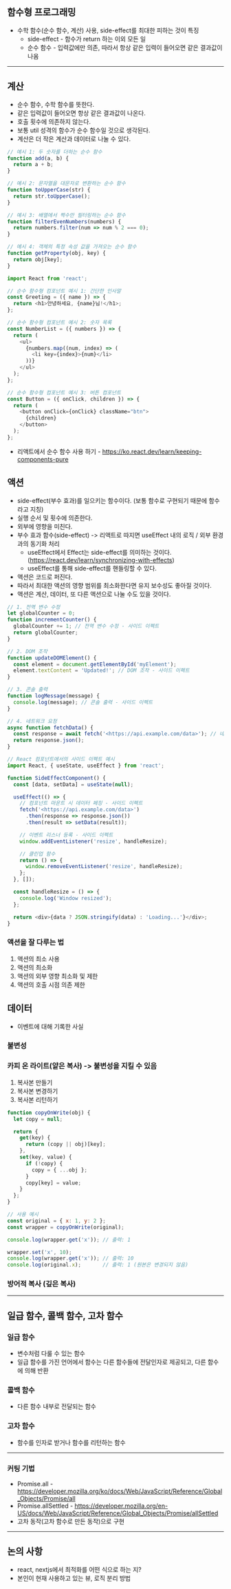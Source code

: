## 함수형 프로그래밍

- 수학 함수(순수 함수, 계산) 사용, side-effect를 최대한 피하는 것이 특징
    - side-effect - 함수가 return 하는 이외 모든 일
    - 순수 함수 - 입력값에만 의존, 따라서 항상 같은 입력이 들어오면 같은 결과값이 나옴

---

## 계산

- 순수 함수, 수학 함수를 뜻한다.
- 같은 입력값이 들어오면 항상 같은 결과값이 나온다.
- 호출 횟수에 의존하지 않는다.
- 보통 util 성격의 함수가 순수 함수일 것으로 생각된다.
- 계산은 더 작은 계산과 데이터로 나눌 수 있다.

```js
// 예시 1: 두 숫자를 더하는 순수 함수
function add(a, b) {
  return a + b;
}

// 예시 2: 문자열을 대문자로 변환하는 순수 함수
function toUpperCase(str) {
  return str.toUpperCase();
}

// 예시 3: 배열에서 짝수만 필터링하는 순수 함수
function filterEvenNumbers(numbers) {
  return numbers.filter(num => num % 2 === 0);
}

// 예시 4: 객체의 특정 속성 값을 가져오는 순수 함수
function getProperty(obj, key) {
  return obj[key];
}

```

```js
import React from 'react';

// 순수 함수형 컴포넌트 예시 1: 간단한 인사말
const Greeting = ({ name }) => {
  return <h1>안녕하세요, {name}님!</h1>;
};

// 순수 함수형 컴포넌트 예시 2: 숫자 목록
const NumberList = ({ numbers }) => {
  return (
    <ul>
      {numbers.map((num, index) => (
        <li key={index}>{num}</li>
      ))}
    </ul>
  );
};

// 순수 함수형 컴포넌트 예시 3: 버튼 컴포넌트
const Button = ({ onClick, children }) => {
  return (
    <button onClick={onClick} className="btn">
      {children}
    </button>
  );
};

```

- 리액트에서 순수 함수 사용 하기 - https://ko.react.dev/learn/keeping-components-pure

## 액션

- side-effect(부수 효과)를 일으키는 함수이다. (보통 함수로 구현되기 때문에 함수라고 지칭)
- 실행 순서 및 횟수에 의존한다.
- 외부에 영향을 미친다.
- 부수 효과 함수(side-effect) -> 리액트로 따지면 useEffect 내의 로직 / 외부 환경과의 동기화 처리
    - useEffect에서 Effect는 side-effect를 의미하는 것이다. (https://react.dev/learn/synchronizing-with-effects)
    - useEffect를 통해 side-effect를 핸들링할 수 있다.
- 액션은 코드로 퍼진다.
- 따라서 최대한 액션의 영향 범위를 최소화한다면 유지 보수성도 좋아질 것이다.
- 액션은 계산, 데이터, 또 다른 액션으로 나눌 수도 있을 것이다.

```js
// 1. 전역 변수 수정
let globalCounter = 0;
function incrementCounter() {
  globalCounter += 1; // 전역 변수 수정 - 사이드 이펙트
  return globalCounter;
}

// 2. DOM 조작
function updateDOMElement() {
  const element = document.getElementById('myElement');
  element.textContent = 'Updated!'; // DOM 조작 - 사이드 이펙트
}

// 3. 콘솔 출력
function logMessage(message) {
  console.log(message); // 콘솔 출력 - 사이드 이펙트
}

// 4. 네트워크 요청
async function fetchData() {
  const response = await fetch('<https://api.example.com/data>'); // 네트워크 요청 - 사이드 이펙트
  return response.json();
}

// React 컴포넌트에서의 사이드 이펙트 예시
import React, { useState, useEffect } from 'react';

function SideEffectComponent() {
  const [data, setData] = useState(null);

  useEffect(() => {
    // 컴포넌트 마운트 시 데이터 페칭 - 사이드 이펙트
    fetch('<https://api.example.com/data>')
      .then(response => response.json())
      .then(result => setData(result));

    // 이벤트 리스너 등록 - 사이드 이펙트
    window.addEventListener('resize', handleResize);

    // 클린업 함수
    return () => {
      window.removeEventListener('resize', handleResize);
    };
  }, []);

  const handleResize = () => {
    console.log('Window resized');
  };

  return <div>{data ? JSON.stringify(data) : 'Loading...'}</div>;
}

```

### 액션을 잘 다루는 법

1. 액션의 최소 사용
2. 액션의 최소화
3. 액션의 외부 영향 최소화 및 제한
4. 액션의 호출 시점 의존 제한

## 데이터

- 이벤트에 대해 기록한 사실

### 불변성

### 카피 온 라이트(얕은 복사) -> 불변성을 지킬 수 있음

1. 복사본 만들기
2. 복사본 변경하기
3. 복사본 리턴하기

```js
function copyOnWrite(obj) {
  let copy = null;

  return {
    get(key) {
      return (copy || obj)[key];
    },
    set(key, value) {
      if (!copy) {
        copy = { ...obj };
      }
      copy[key] = value;
    }
  };
}

// 사용 예시
const original = { x: 1, y: 2 };
const wrapper = copyOnWrite(original);

console.log(wrapper.get('x')); // 출력: 1

wrapper.set('x', 10);
console.log(wrapper.get('x')); // 출력: 10
console.log(original.x);       // 출력: 1 (원본은 변경되지 않음)

```

### 방어적 복사 (깊은 복사)

---

## 일급 함수, 콜백 함수, 고차 함수

### 일급 함수

- 변수처럼 다룰 수 있는 함수
- 일급 함수를 가진 언어에서 함수는 다른 함수들에 전달인자로 제공되고, 다른 함수에 의해 반환

### 콜백 함수

- 다른 함수 내부로 전달되는 함수

### 고차 함수

- 함수를 인자로 받거나 함수를 리턴하는 함수

---

### 커팅 기법

- Promise.all - https://developer.mozilla.org/ko/docs/Web/JavaScript/Reference/Global_Objects/Promise/all
- Promise.allSettled - https://developer.mozilla.org/en-US/docs/Web/JavaScript/Reference/Global_Objects/Promise/allSettled
- 고차 동작(고차 함수로 만든 동작)으로 구현

---

## 논의 사항

- react, nextjs에서 최적화를 어떤 식으로 하는 지?
- 본인이 현재 사용하고 있는 뷰, 로직 분리 방법
